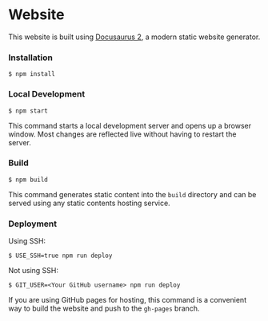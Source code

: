 # Website

This website is built using [Docusaurus 2](https://docusaurus.io/), a modern
static website generator.

### Installation 

```
$ npm install
```

### Local Development

```
$ npm start
```

This command starts a local development server and opens up a browser window.
Most changes are reflected live without having to restart the server.

### Build

```
$ npm build
```

This command generates static content into the `build` directory and can be
served using any static contents hosting service.

### Deployment

Using SSH:

```
$ USE_SSH=true npm run deploy
```

Not using SSH:

```
$ GIT_USER=<Your GitHub username> npm run deploy
```

If you are using GitHub pages for hosting, this command is a convenient way to
build the website and push to the `gh-pages` branch.


